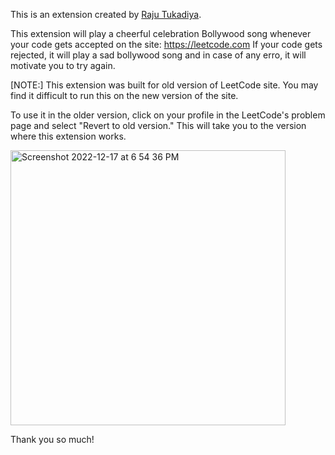 This is an extension created by <a href="https://linkedin.com/in/rajutk" target="__blank">Raju Tukadiya</a>.

This extension will play a cheerful celebration Bollywood song whenever your code gets accepted on the site: https://leetcode.com
If your code gets rejected, it will play a sad bollywood song and in case of any erro, it will motivate you to try again.

[NOTE:] This extension was built for old version of LeetCode site. You may find it difficult to run this on the new version of the site.

To use it in the older version, click on your profile in the LeetCode's problem page and select "Revert to old version." This will take you to the version where this extension works.

<img width="440" alt="Screenshot 2022-12-17 at 6 54 36 PM" src="https://user-images.githubusercontent.com/115335924/208244186-52718c26-ed59-44a6-881d-cb3679afb4da.png">

Thank you so much!
